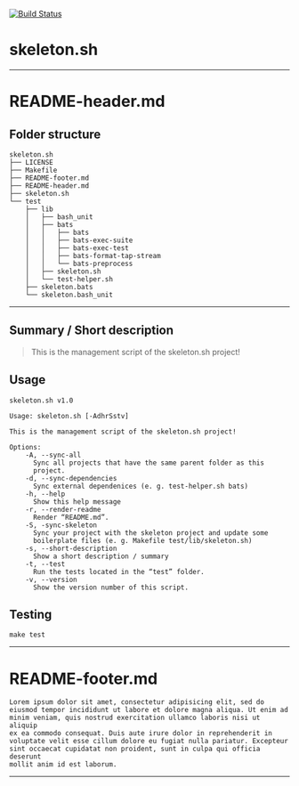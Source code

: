 [![Build Status](https://travis-ci.org/JosefFriedrich-shell/skeleton.sh.svg?branch=master)](https://travis-ci.org/JosefFriedrich-shell/skeleton.sh)

# skeleton.sh

---

# README-header.md

## Folder structure

```
skeleton.sh
├── LICENSE
├── Makefile
├── README-footer.md
├── README-header.md
├── skeleton.sh
└── test
    ├── lib
    │   ├── bash_unit
    │   ├── bats
    │   │   ├── bats
    │   │   ├── bats-exec-suite
    │   │   ├── bats-exec-test
    │   │   ├── bats-format-tap-stream
    │   │   └── bats-preprocess
    │   ├── skeleton.sh
    │   └── test-helper.sh
    ├── skeleton.bats
    └── skeleton.bash_unit
```

---

## Summary / Short description

> This is the management script of the skeleton.sh project!

## Usage

```
skeleton.sh v1.0

Usage: skeleton.sh [-AdhrSstv]

This is the management script of the skeleton.sh project!

Options:
	-A, --sync-all
	  Sync all projects that have the same parent folder as this
	  project.
	-d, --sync-dependencies
	  Sync external dependenices (e. g. test-helper.sh bats)
	-h, --help
	  Show this help message
	-r, --render-readme
	  Render “README.md”.
	-S, -sync-skeleton
	  Sync your project with the skeleton project and update some
	  boilerplate files (e. g. Makefile test/lib/skeleton.sh)
	-s, --short-description
	  Show a short description / summary
	-t, --test
	  Run the tests located in the “test” folder.
	-v, --version
	  Show the version number of this script.

```
## Testing

```
make test
```

---

# README-footer.md

```
Lorem ipsum dolor sit amet, consectetur adipisicing elit, sed do
eiusmod tempor incididunt ut labore et dolore magna aliqua. Ut enim ad
minim veniam, quis nostrud exercitation ullamco laboris nisi ut aliquip
ex ea commodo consequat. Duis aute irure dolor in reprehenderit in
voluptate velit esse cillum dolore eu fugiat nulla pariatur. Excepteur
sint occaecat cupidatat non proident, sunt in culpa qui officia deserunt
mollit anim id est laborum.
```

---
